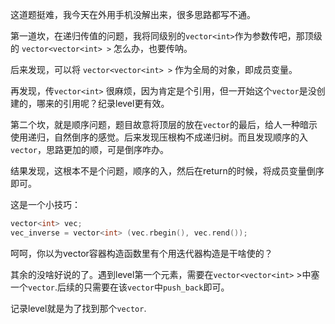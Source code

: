 这道题挺难，我今天在外用手机没解出来，很多思路都写不通。

第一道坎，在递归传值的问题，我将同级别的`vector<int>`作为参数传吧，那顶级的 `vector<vector<int> >` 怎么办，也要传呐。

后来发现，可以将 `vector<vector<int> >` 作为全局的对象，即成员变量。

再发现，传`vector<int>` 很麻烦，因为肯定是个引用，但一开始这个`vector`是没创建的，哪来的引用呢？纪录level更有效。

第二个坎，就是顺序问题，题目故意将顶层的放在`vector`的最后，给人一种暗示使用递归，自然倒序的感觉。后来发现压根构不成递归树。而且发现顺序的入`vector`，思路更加的顺，可是倒序咋办。

结果发现，这根本不是个问题，顺序的入，然后在return的时候，将成员变量倒序即可。

这是一个小技巧：

```cpp
vector<int> vec;
vec_inverse = vector<int> (vec.rbegin(), vec.rend());
```

呵呵，你以为vector容器构造函数里有个用迭代器构造是干啥使的？

其余的没啥好说的了。遇到level第一个元素，需要在`vector<vector<int>` >中塞一个`vector`.后续的只需要在该`vector`中`push_back`即可。

记录level就是为了找到那个`vector`.
